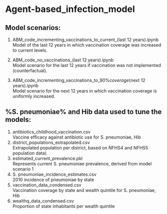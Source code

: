 # Agent-based_infection_model

## Model scenarios:

1. ABM_code_incrementing_vaccinations_to_current_(last 12 years).ipynb <br>
Model of the last 12 years in which vaccination coverage was increased to current levels.

2. ABM_code_no_vaccinations_(last 12 years).ipynb <br>
Model scenario for the last 12 years if vaccination was not implemented (counterfactual).

3. ABM_code_incrementing_vaccinations_to_90%_coverage_(next 12 years).ipynb <br>
Model scenario for the next 12 years in which vaccination coverage is uniformly increased.


## %S. pneumoniae% and Hib data used to tune the models:

1. antibiotics_childhood_vaccination.csv <br>
Vaccine efficacy against antibiotic use for S. pneumoniae, Hib
2. district_populations_extrapolated.csv <br>
Extrapolated population per district, based on NFHS4 and NFHS5 population data)
3. estimated_current_prevalence.pkl<br>
Represents current S. pneumoniae prevalence, derived from model scenario 1
4. S. pneumoniae_incidence_estimates.csv<br>
2010 incidence of pneumoniae by state
5. vaccination_data_condensed.csv<br>
Vaccination coverage by state and wealth quintile for S. pneumoniae, Hib
6. wealthq_data_condensed.csv<br>
Proportion of state inhabitants per wealth quintile
